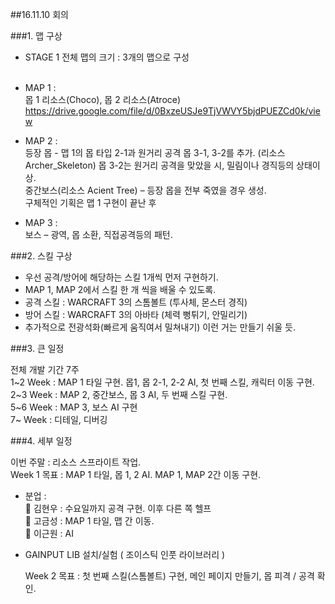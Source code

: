 ##16.11.10 회의

###1.	맵 구상 <br>

  -	STAGE 1 전체 맵의 크기 : 3개의 맵으로 구성 <br> <br>
  -	MAP 1 : <br>
    몹 1 리소스(Choco), 몹 2 리소스(Atroce) <br>
    https://drive.google.com/file/d/0BxzeUSJe9TjVWVY5bjdPUEZCd0k/view <br>

  -	MAP 2 : <br>
    등장 몹 - 맵 1의 몹 타입 2-1과 원거리 공격 몹 3-1, 3-2를 추가. (리소스 Archer_Skeleton) 몹 3-2는 원거리 공격을 맞았을 시, 밀림이나 경직등의 상태이상. <br>
    중간보스(리소스 Acient Tree) – 등장 몹을 전부 죽였을 경우 생성. <br>
    구체적인 기획은 맵 1 구현이 끝난 후 <br> 

  -	MAP 3 : <br>
    보스 – 광역, 몹 소환, 직접공격등의 패턴. <br>

###2.	스킬 구상  <br>

  -	우선 공격/방어에 해당하는 스킬 1개씩 먼저 구현하기.
  -	MAP 1, MAP 2에서 스킬 한 개 씩을 배울 수 있도록.
  -	공격 스킬 : WARCRAFT 3의 스톰볼트 (투사체, 몬스터 경직)
  -	방어 스킬 : WARCRAFT 3의 아바타 (체력 뻥튀기, 안밀리기)
  -	추가적으로 전광석화(빠르게 움직여서 밀쳐내기) 이런 거는 만들기 쉬울 듯.

###3.	큰 일정 <br>

  전체 개발 기간 7주 <br>
  1~2 Week : MAP 1 타일 구현. 몹1, 몹 2-1, 2-2 AI, 첫 번째 스킬, 캐릭터 이동 구현. <br>
  2~3 Week : MAP 2, 중간보스, 몹 3 AI, 두 번째 스킬 구현. <br>
  5~6 Week : MAP 3, 보스 AI 구현 <br>
  7~ Week : 디테일, 디버깅 <br>

###4.	세부 일정 <br>

  이번 주말 : 리소스 스프라이트 작업. <br>
  Week 1 목표 : MAP 1 타일, 몹 1, 2 AI. MAP 1, MAP 2간 이동 구현. <br>

  -	분업 : <br>
  	김현우 : 수요일까지 공격 구현. 이후 다른 쪽 헬프 <br>
  	고금성 : MAP 1 타일, 맵 간 이동. <br>
  	이근원 : AI <br>
  + GAINPUT LIB 설치/실험 ( 조이스틱 인풋 라이브러리 ) <br>

	Week 2 목표 : 첫 번째 스킬(스톰볼트) 구현, 메인 페이지 만들기, 몹 피격 / 공격 확인.

